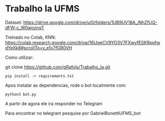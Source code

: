 # Trabalho Ia UFMS

Dataset:
https://drive.google.com/drive/u/0/folders/1UB9UV18A_iNhZfUQ-dFW-c_W0ajoznqT 

Treinado no Colab, KNN:
https://colab.research.google.com/drive/16lJgeCV9YO3V7FXwvfESKRppfwdYeXk8#scrollTo=v_e1x7fGR0VH

Como utilizar:

git clone https://github.com/gRafols/Trabalho_Ia.git

    pip install -r requirements.txt

Apos instalar as dependencias, rode o bot localmente com:

    python3 bot.py
A partir de agora ele ira responder no Telegram

Para encontrar no telegram pesquise por GabrielBonettiUFMS_bot
